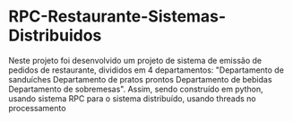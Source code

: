 # RPC-Restaurante-Sistemas-Distribuidos
Neste projeto foi desenvolvido um projeto de sistema de emissão de pedidos de restaurante, divididos em 4 departamentos: "Departamento de sanduíches Departamento de pratos prontos Departamento de bebidas Departamento de sobremesas". Assim, sendo construído em python, usando sistema RPC para o sistema distribuído, usando threads no processamento
